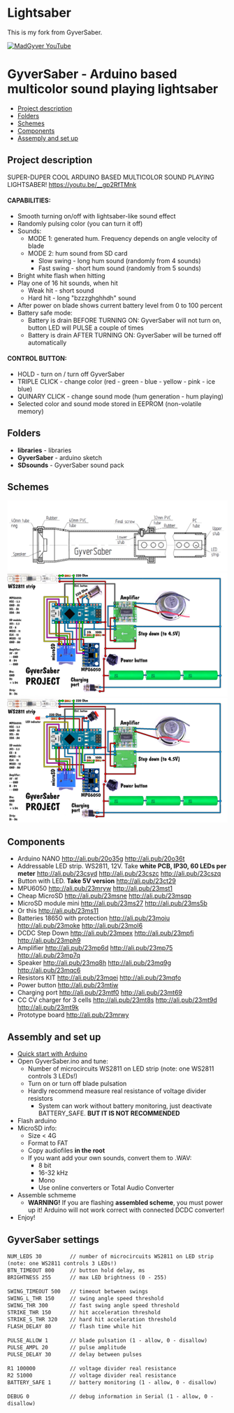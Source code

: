 # Lightsaber

This is my fork from GyverSaber.


[![MadGyver YouTube](http://alexgyver.ru/git_madgyver.jpg)](https://www.youtube.com/channel/UCNEOyqhGzutj-YS-d5ckYdg?sub_confirmation=1)
# GyverSaber - Arduino based multicolor sound playing lightsaber
* [Project description](#chapter-0)
* [Folders](#chapter-1)
* [Schemes](#chapter-2)
* [Components](#chapter-3)
* [Assemply and set up](#chapter-7)

<a id="chapter-0"></a>
## Project description
SUPER-DUPER COOL ARDUINO BASED MULTICOLOR SOUND PLAYING LIGHTSABER!
https://youtu.be/__gp2RfTMnk

#### CAPABILITIES:
* Smooth turning on/off with lightsaber-like sound effect
* Randomly pulsing color (you can turn it off)
* Sounds:
  + MODE 1: generated hum. Frequency depends on angle velocity of blade
  + MODE 2: hum sound from SD card
    - Slow swing - long hum sound (randomly from 4 sounds)
    - Fast swing - short hum sound (randomly from 5 sounds)
* Bright white flash when hitting
* Play one of 16 hit sounds, when hit
  + Weak hit - short sound
  + Hard hit - long "bzzzghghhdh" sound
* After power on blade shows current battery level from 0 to 100 percent
* Battery safe mode:
  + Battery is drain BEFORE TURNING ON: GyverSaber will not turn on, button LED will PULSE a couple of times
  + Battery is drain AFTER TURNING ON: GyverSaber will be turned off automatically
#### CONTROL BUTTON:
* HOLD - turn on / turn off GyverSaber
* TRIPLE CLICK - change color (red - green - blue - yellow - pink - ice blue)
* QUINARY CLICK - change sound mode (hum generation - hum playing)
* Selected color and sound mode stored in EEPROM (non-volatile memory)

<a id="chapter-1"></a>
## Folders
- **libraries** - libraries
- **GyverSaber** - arduino sketch
- **SDsounds** - GyverSaber sound pack

<a id="chapter-2"></a>
## Schemes
![SCHEME](https://github.com/AlexGyver/EnglishProjects/blob/master/GyverSaber/schemes/draw.jpg)
![SCHEME](https://github.com/AlexGyver/EnglishProjects/blob/master/GyverSaber/schemes/scheme1.jpg)
![SCHEME](https://github.com/AlexGyver/EnglishProjects/blob/master/GyverSaber/schemes/scheme2.jpg)

<a id="chapter-3"></a>
## Components
* Arduino NANO http://ali.pub/20o35g  http://ali.pub/20o36t
* Addressable LED strip. WS2811, 12V. Take **white PCB, IP30, 60 LEDs per meter**
http://ali.pub/23csyd  http://ali.pub/23cszc  http://ali.pub/23cszq
* Button with LED. **Take 5V version** http://ali.pub/23ct29
* MPU6050 http://ali.pub/23mryw  http://ali.pub/23mst1
* Cheap MicroSD http://ali.pub/23msne  http://ali.pub/23msqp
* MicroSD module mini http://ali.pub/23ms27  http://ali.pub/23ms5b
* Or this http://ali.pub/23ms11
* Batteries 18650 with protection http://ali.pub/23moiu  http://ali.pub/23moke  http://ali.pub/23mol6
* DCDC Step Down http://ali.pub/23mpex  http://ali.pub/23mpfi  http://ali.pub/23mph9
* Amplifier http://ali.pub/23mp6d  http://ali.pub/23mp75  http://ali.pub/23mp7q
* Speaker http://ali.pub/23mq8h  http://ali.pub/23mq9g  http://ali.pub/23mqc6
* Resistors KIT http://ali.pub/23mqei  http://ali.pub/23mqfo
* Power button http://ali.pub/23mtiw
* Charging port http://ali.pub/23mtf0  http://ali.pub/23mt69
* CC CV charger for 3 cells http://ali.pub/23mt8s  http://ali.pub/23mt9d  http://ali.pub/23mt9k
* Prototype board http://ali.pub/23mrwy  

<a id="chapter-7"></a>
## Assembly and set up
* [Quick start with Arduino](https://learn.sparkfun.com/tutorials/installing-arduino-ide)
* Open GyverSaber.ino and tune:
  - Number of microcircuits WS2811 on LED strip (note: one WS2811 controls 3 LEDs!)
  - Turn on or turn off blade pulsation
  - Hardly recommend measure real resistance of voltage divider resistors
    + System can work without battery monitoring, just deactivate BATTERY_SAFE. **BUT IT IS NOT RECOMMENDED**
* Flash arduino
* MicroSD info:
  - Size < 4G
  - Format to FAT
  - Copy audiofiles **in the root**
  - If you want add your own sounds, convert them to .WAV:
    + 8 bit
	+ 16-32 kHz
	+ Mono
	+ Use online converters or Total Audio Converter
* Assemble schmeme
  - **WARNING!** If you are flashing **assembled scheme**, you must power up it! Arduino will not work correct with connected DCDC converter!
* Enjoy!

## GyverSaber settings
    NUM_LEDS 30         // number of microcircuits WS2811 on LED strip (note: one WS2811 controls 3 LEDs!)
    BTN_TIMEOUT 800     // button hold delay, ms
    BRIGHTNESS 255      // max LED brightness (0 - 255)

    SWING_TIMEOUT 500   // timeout between swings
    SWING_L_THR 150     // swing angle speed threshold
    SWING_THR 300       // fast swing angle speed threshold
    STRIKE_THR 150      // hit acceleration threshold
    STRIKE_S_THR 320    // hard hit acceleration threshold
    FLASH_DELAY 80      // flash time while hit

    PULSE_ALLOW 1       // blade pulsation (1 - allow, 0 - disallow)
    PULSE_AMPL 20       // pulse amplitude
    PULSE_DELAY 30      // delay between pulses

    R1 100000           // voltage divider real resistance
    R2 51000            // voltage divider real resistance
    BATTERY_SAFE 1      // battery monitoring (1 - allow, 0 - disallow)

    DEBUG 0             // debug information in Serial (1 - allow, 0 - disallow)
